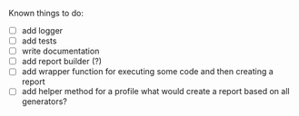 Known things to do:
- [ ] add logger
- [ ] add tests
- [ ] write documentation
- [ ] add report builder (?)
- [ ] add wrapper function for executing some code and then creating a report
- [ ] add helper method for a profile what would create a report based on all generators?